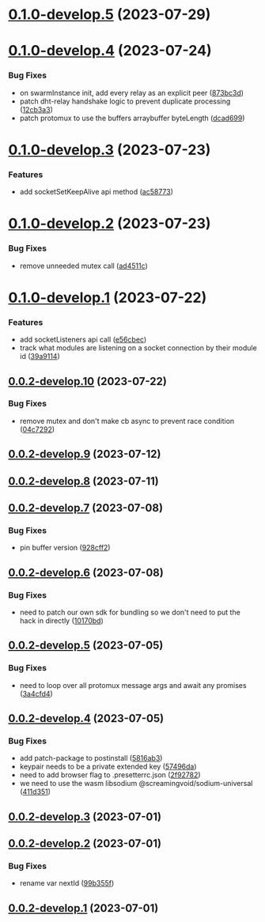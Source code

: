 # [0.1.0-develop.5](https://git.lumeweb.com/LumeWeb/kernel-swarm/compare/v0.1.0-develop.4...v0.1.0-develop.5) (2023-07-29)

# [0.1.0-develop.4](https://git.lumeweb.com/LumeWeb/kernel-swarm/compare/v0.1.0-develop.3...v0.1.0-develop.4) (2023-07-24)


### Bug Fixes

* on swarmInstance init, add every relay as an explicit peer ([873bc3d](https://git.lumeweb.com/LumeWeb/kernel-swarm/commit/873bc3da52d206635d7dea5f8090e1a05ccf6828))
* patch dht-relay handshake logic to prevent duplicate processing ([12cb3a3](https://git.lumeweb.com/LumeWeb/kernel-swarm/commit/12cb3a3b5ee16bbda03458627a0ea67f89d7576b))
* patch protomux to use the buffers arraybuffer byteLength ([dcad699](https://git.lumeweb.com/LumeWeb/kernel-swarm/commit/dcad699ae1f5f14e3ffe3844607028a6cd53130e))

# [0.1.0-develop.3](https://git.lumeweb.com/LumeWeb/kernel-swarm/compare/v0.1.0-develop.2...v0.1.0-develop.3) (2023-07-23)


### Features

* add socketSetKeepAlive api method ([ac58773](https://git.lumeweb.com/LumeWeb/kernel-swarm/commit/ac5877385b96b7162a646cadc9b9512759f21bbb))

# [0.1.0-develop.2](https://git.lumeweb.com/LumeWeb/kernel-swarm/compare/v0.1.0-develop.1...v0.1.0-develop.2) (2023-07-23)


### Bug Fixes

* remove unneeded mutex call ([ad4511c](https://git.lumeweb.com/LumeWeb/kernel-swarm/commit/ad4511c3853d6cd3fc5c3f0490012ca34f5c66ce))

# [0.1.0-develop.1](https://git.lumeweb.com/LumeWeb/kernel-swarm/compare/v0.0.2-develop.10...v0.1.0-develop.1) (2023-07-22)


### Features

* add socketListeners api call ([e56cbec](https://git.lumeweb.com/LumeWeb/kernel-swarm/commit/e56cbecbcf6641ea12059868829b9428a3c327c2))
* track what modules are listening on a socket connection by their module id ([39a9114](https://git.lumeweb.com/LumeWeb/kernel-swarm/commit/39a91144de1641ec17ba02888409009310aca67a))

## [0.0.2-develop.10](https://git.lumeweb.com/LumeWeb/kernel-swarm/compare/v0.0.2-develop.9...v0.0.2-develop.10) (2023-07-22)


### Bug Fixes

* remove mutex and don't make cb async to prevent race condition ([04c7292](https://git.lumeweb.com/LumeWeb/kernel-swarm/commit/04c7292e44a9ad272543ff241dad72af4ce5ccaa))

## [0.0.2-develop.9](https://git.lumeweb.com/LumeWeb/kernel-swarm/compare/v0.0.2-develop.8...v0.0.2-develop.9) (2023-07-12)

## [0.0.2-develop.8](https://git.lumeweb.com/LumeWeb/kernel-swarm/compare/v0.0.2-develop.7...v0.0.2-develop.8) (2023-07-11)

## [0.0.2-develop.7](https://git.lumeweb.com/LumeWeb/kernel-swarm/compare/v0.0.2-develop.6...v0.0.2-develop.7) (2023-07-08)


### Bug Fixes

* pin buffer version ([928cff2](https://git.lumeweb.com/LumeWeb/kernel-swarm/commit/928cff2a083e5282d15882b6be05ab42d6e2cab2))

## [0.0.2-develop.6](https://git.lumeweb.com/LumeWeb/kernel-swarm/compare/v0.0.2-develop.5...v0.0.2-develop.6) (2023-07-08)


### Bug Fixes

* need to patch our own sdk for bundling so we don't need to put the hack in directly ([10170bd](https://git.lumeweb.com/LumeWeb/kernel-swarm/commit/10170bd673ccd4070c2ab9e0b444cba81080311d))

## [0.0.2-develop.5](https://git.lumeweb.com/LumeWeb/kernel-swarm/compare/v0.0.2-develop.4...v0.0.2-develop.5) (2023-07-05)


### Bug Fixes

* need to loop over all protomux message args and await any promises ([3a4cfd4](https://git.lumeweb.com/LumeWeb/kernel-swarm/commit/3a4cfd45a6515fac5a4205d0c2503864efbd33bf))

## [0.0.2-develop.4](https://git.lumeweb.com/LumeWeb/kernel-swarm/compare/v0.0.2-develop.3...v0.0.2-develop.4) (2023-07-05)


### Bug Fixes

* add patch-package to postinstall ([5816ab3](https://git.lumeweb.com/LumeWeb/kernel-swarm/commit/5816ab308ada8f489d4f01d6110bf2dd14092412))
* keypair needs to be a private extended key ([57496da](https://git.lumeweb.com/LumeWeb/kernel-swarm/commit/57496da5cc4c0aa4c0fd941d45d32ae4ed798d36))
* need to add browser flag to .presetterrc.json ([2f92782](https://git.lumeweb.com/LumeWeb/kernel-swarm/commit/2f92782995af6a15719325e482a077e87a7b6b6e))
* we need to use the wasm libsodium @screamingvoid/sodium-universal ([411d351](https://git.lumeweb.com/LumeWeb/kernel-swarm/commit/411d35154f6a3176a9ee8c2033ac3ea2877d6be9))

## [0.0.2-develop.3](https://git.lumeweb.com/LumeWeb/kernel-swarm/compare/v0.0.2-develop.2...v0.0.2-develop.3) (2023-07-01)

## [0.0.2-develop.2](https://git.lumeweb.com/LumeWeb/kernel-swarm/compare/v0.0.2-develop.1...v0.0.2-develop.2) (2023-07-01)


### Bug Fixes

* rename var nextId ([99b355f](https://git.lumeweb.com/LumeWeb/kernel-swarm/commit/99b355f7a1e8711d7d475d88cbd09338de0e8f1f))

## [0.0.2-develop.1](https://git.lumeweb.com/LumeWeb/kernel-swarm/compare/v0.0.1...v0.0.2-develop.1) (2023-07-01)
